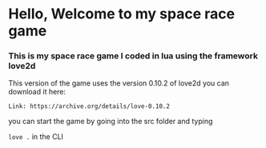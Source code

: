 # Hello, Welcome to my space race game

### This is my space race game I coded in lua using the framework love2d

This version of the game uses the version 0.10.2 of love2d you can download it here:

`Link: https://archive.org/details/love-0.10.2`

you can start the game by going into the src folder and typing

`love .` in the CLI
